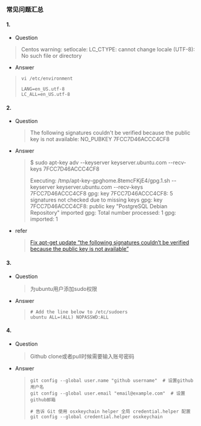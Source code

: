 ### 常见问题汇总

#### 1. 

* Question

> Centos warning: setlocale: LC_CTYPE: cannot change locale (UTF-8): No such file or directory

* Answer

> ```shell
> vi /etc/environment
> 
> LANG=en_US.utf-8
> LC_ALL=en_US.utf-8
> ```

#### 2. 

* Question

  > The following signatures couldn't be verified because the public key is not available: NO_PUBKEY 7FCC7D46ACCC4CF8

* Answer

  > $ sudo apt-key adv --keyserver keyserver.ubuntu.com --recv-keys 7FCC7D46ACCC4CF8
  >
  > 
  >
  > Executing: /tmp/apt-key-gpghome.8temcFKjE4/gpg.1.sh --keyserver keyserver.ubuntu.com --recv-keys 7FCC7D46ACCC4CF8
  > gpg: key 7FCC7D46ACCC4CF8: 5 signatures not checked due to missing keys
  > gpg: key 7FCC7D46ACCC4CF8: public key "PostgreSQL Debian Repository" imported
  > gpg: Total number processed: 1
  > gpg:               imported: 1

* refer

  > [Fix apt-get update “the following signatures couldn’t be verified because the public key is not available”](https://chrisjean.com/fix-apt-get-update-the-following-signatures-couldnt-be-verified-because-the-public-key-is-not-available/)



#### 3. 

* Question

  > 为ubuntu用户添加sudo权限

* Answer

  > ```shell
  > # Add the line below to /etc/sudoers
  > ubuntu ALL=(ALL) NOPASSWD:ALL
  > ```

#### 4. 

* Question

  > Github clone或者pull时候需要输入账号密码

* Answer

  > ```shell
  > git config --global user.name "github username"  # 设置github用户名
  > git config --global user.email "email@example.com"  # 设置github邮箱
  > 
  > # 告诉 Git 使用 osxkeychain helper 全局 credential.helper 配置
  > git config --global credential.helper osxkeychain
  > ```


